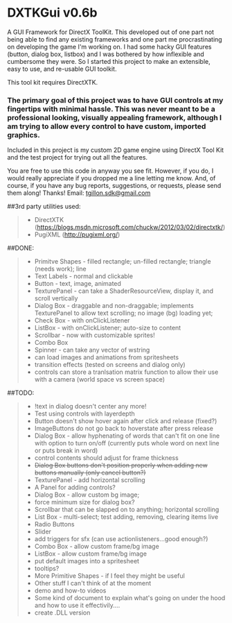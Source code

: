 # DXTKGui v0.6b

A GUI Framework for DirectX ToolKit.
This developed out of one part not being able to find any existing frameworks and one part me procrastinating on developing the game I'm working on. I had some hacky GUI features (button, dialog box, listbox) and I was bothered by how inflexible and cumbersome they were. So I started this project to make an extensible, easy to use, and re-usable GUI toolkit.

This tool kit requires DirectXTK.

### The primary goal of this project was to have GUI controls at my fingertips with minimal hassle. This was never meant to be a professional looking, visually appealing framework, although I am trying to allow every control to have custom, imported graphics.


Included in this project is my custom 2D game engine using DirectX Tool Kit and the test project for trying out all the features.


You are free to use this code in anyway you see fit. However, if you do, I would really appreciate if you dropped me a line letting me know. And, of course, if you have any bug reports, suggestions, or requests, please send them along! Thanks!
Email: tgillon.sdk@gmail.com

##3rd party utilities used:
>- DirectXTK (https://blogs.msdn.microsoft.com/chuckw/2012/03/02/directxtk/)
>- PugiXML (http://pugixml.org/)


##DONE:
>- Primitve Shapes - filled rectangle; un-filled rectangle; triangle (needs work); line
>- Text Labels - normal and clickable
>- Button - text, image, animated
>- TexturePanel - can take a ShaderResourceView, display it, and scroll vertically
>- Dialog Box - draggable and non-draggable; implements TexturePanel to allow text scrolling; no image (bg) loading yet;
>- Check Box - with onClickListener
>- ListBox - with onClickListener; auto-size to content
>- Scrollbar - now with customizable sprites!
>- Combo Box
>- Spinner - can take any vector of wstring
>- can load images and animations from spritesheets
>- transition effects (tested on screens and dialog only)
>- controls can store a tranlsation matrix function to allow their use with a camera
(world space vs screen space)

##TODO:
>- !text in dialog doesn't center any more!
>- Test using controls with layerdepth
>- Button doesn't show hover again after click and release (fixed?)
>- ImageButtons do not go back to hoverstate after press release
>- Dialog Box - allow hyphenating of words that can't fit on one line with option to turn on/off
(currently puts whole word on next line or puts break in word)
>- control contents should adjust for frame thickness
>- ~~Dialog Box buttons don't position properly when adding new buttons manually (only cancel button?)~~
>- TexturePanel - add horizontal scrolling
>- A Panel for adding controls?
>- Dialog Box - allow custom bg image;
>- force minimum size for dialog box?
>- Scrollbar that can be slapped on to anything; horizontal scrolling
>- List Box - multi-select; test adding, removing, clearing items live
>- Radio Buttons
>- Slider
>- add triggers for sfx (can use actionlisteners...good enough?)
>- Combo Box - allow custom frame/bg image
>- ListBox - allow custom frame/bg image
>- put default images into a spritesheet
>- tooltips?
>- More Primitive Shapes - if I feel they might be useful
>- Other stuff I can't think of at the moment
>- demo and how-to videos
>- Some kind of document to explain what's going on under the hood and how to use it effectivily....
>- create .DLL version